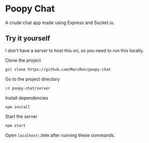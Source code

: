 # Poopy Chat

A crude chat app made using Express and Socket.io.

## Try it yourself

I don't have a server to host this on, so you need to run this locally.

Clone the project

```sh
git clone https://github.com/MarsRon/poopy-chat
```

Go to the project directory

```sh
cd poopy-chat/server
```

Install dependencies

```sh
npm install
```

Start the server

```sh
npm start
```

Open `localhost:3000` after running these commands.
